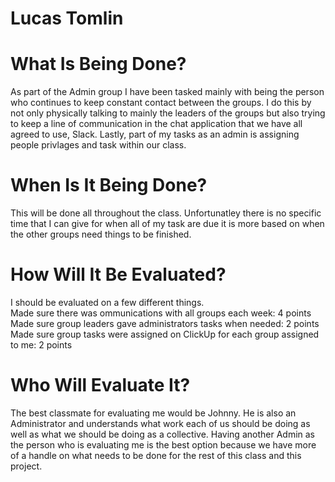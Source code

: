 # Lucas Tomlin

# What Is Being Done?

As part of the Admin group I have been tasked mainly with being the person who continues to keep constant contact between the groups. I do this by not only physically talking to mainly the leaders of the groups but also trying to keep a line of communication in the chat application that we have all agreed to use, Slack. Lastly, part of my tasks as an admin is assigning people privlages and task within our class. 

# When Is It Being Done?
This will be done all throughout the class. Unfortunatley there is no specific time that I can give for when all of my task are due it is more based on when the other groups need things to be finished.

# How Will It Be Evaluated?

I should be evaluated on a few different things. </br>
Made sure there was ommunications with all groups each week: 4 points </br>
Made sure group leaders gave administrators tasks when needed: 2 points </br>
Made sure group tasks were assigned on ClickUp for each group assigned to me: 2 points </br>

# Who Will Evaluate It?

The best classmate for evaluating me would be Johnny. He is also an Administrator and understands what work each of us should be doing as well as what we should be doing as a collective. Having another Admin as the person who is evaluating me is the best option because we have more of a handle on what needs to be done for the rest of this class and this project. 
